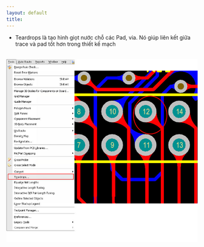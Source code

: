 ```yaml
---
layout: default
title: 
---
```


- Teardrops là tạo hình giọt nước chỗ các Pad, via. Nó  giúp liên kết giữa trace và pad tốt hơn trong thiết kế mạch
 
<br>  
<img src="/docs/Picture/Altium/Teardrops.jpg" alt="Flowers in Chania" > 



